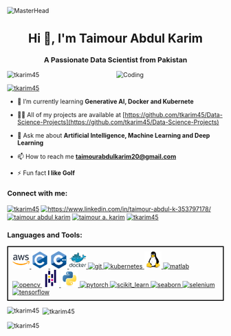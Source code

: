 ![MasterHead](https://repository-images.githubusercontent.com/227755997/3171d680-1d98-11ea-9bfd-51ba32490a41)

<h1 align="center">Hi 👋, I'm Taimour Abdul Karim</h1>
<h3 align="center">A Passionate Data Scientist from Pakistan</h3>

<img align="right" alt="Coding" width="250" src="https://www.mydral.com/wp-content/uploads/2020/04/datascience.gif">

<p align="left"> <img src="https://komarev.com/ghpvc/?username=tkarim45&label=Profile%20views&color=0e75b6&style=flat" alt="tkarim45" /> </p>

<p align="left"> <a href="https://twitter.com/tkarim45" target="blank"><img src="https://img.shields.io/twitter/follow/tkarim45?logo=twitter&style=for-the-badge" alt="tkarim45" /></a> </p>

- 🌱 I’m currently learning **Generative AI, Docker and Kubernete**

- 👨‍💻 All of my projects are available at [https://github.com/tkarim45/Data-Science-Projects](https://github.com/tkarim45/Data-Science-Projects)

- 💬 Ask me about **Artificial Intelligence, Machine Learning and Deep Learning**

- 📫 How to reach me **taimourabdulkarim20@gmail.com**

- ⚡ Fun fact **I like Golf**

<h3 align="left">Connect with me:</h3>
<p align="left">
  <a href="https://twitter.com/tkarim45" target="blank">
    <img align="center" src="https://raw.githubusercontent.com/rahuldkjain/github-profile-readme-generator/master/src/images/icons/Social/twitter.svg" alt="tkarim45" height="30" width="40" /></a>
  <a href="https://linkedin.com/in/https://www.linkedin.com/in/taimour-abdul-k-353797178/" target="blank">
    <img align="center" src="https://raw.githubusercontent.com/rahuldkjain/github-profile-readme-generator/master/src/images/icons/Social/linked-in-alt.svg" alt="https://www.linkedin.com/in/taimour-abdul-k-353797178/" height="30" width="40" /></a>
  <a href="https://kaggle.com/taimour abdul karim" target="blank">
    <img align="center" src="https://raw.githubusercontent.com/rahuldkjain/github-profile-readme-generator/master/src/images/icons/Social/kaggle.svg" alt="taimour abdul karim" height="30" width="40" /></a>
  <a href="https://fb.com/taimour a. karim" target="blank">
    <img align="center" src="https://raw.githubusercontent.com/rahuldkjain/github-profile-readme-generator/master/src/images/icons/Social/facebook.svg" alt="taimour a. karim" height="30" width="40" /></a>
  <a href="https://instagram.com/tkarim45" target="blank">
    <img align="center" src="https://raw.githubusercontent.com/rahuldkjain/github-profile-readme-generator/master/src/images/icons/Social/instagram.svg" alt="tkarim45" height="30" width="40" /></a>
</p>

<h3 align="left">Languages and Tools:</h3>
<p align="left" style="border: 2px solid black; padding: 10px;"> 
  <a href="https://aws.amazon.com" target="_blank" rel="noreferrer">
    <img src="https://raw.githubusercontent.com/devicons/devicon/master/icons/amazonwebservices/amazonwebservices-original-wordmark.svg" alt="aws" width="40" height="40"/> </a>
  <a href="https://www.cprogramming.com/" target="_blank" rel="noreferrer">
    <img src="https://raw.githubusercontent.com/devicons/devicon/master/icons/c/c-original.svg" alt="c" width="40" height="40"/> </a>
  <a href="https://www.w3schools.com/cpp/" target="_blank" rel="noreferrer"> 
    <img src="https://raw.githubusercontent.com/devicons/devicon/master/icons/cplusplus/cplusplus-original.svg" alt="cplusplus" width="40" height="40"/> </a> 
  <a href="https://www.docker.com/" target="_blank" rel="noreferrer"> 
    <img src="https://raw.githubusercontent.com/devicons/devicon/master/icons/docker/docker-original-wordmark.svg" alt="docker" width="40" height="40"/> </a>
  <a href="https://git-scm.com/" target="_blank" rel="noreferrer"> 
    <img src="https://www.vectorlogo.zone/logos/git-scm/git-scm-icon.svg" alt="git" width="40" height="40"/> </a> 
  <a href="https://kubernetes.io" target="_blank" rel="noreferrer"> 
    <img src="https://www.vectorlogo.zone/logos/kubernetes/kubernetes-icon.svg" alt="kubernetes" width="40" height="40"/> </a> 
  <a href="https://www.linux.org/" target="_blank" rel="noreferrer"> 
    <img src="https://raw.githubusercontent.com/devicons/devicon/master/icons/linux/linux-original.svg" alt="linux" width="40" height="40"/> </a> 
  <a href="https://www.mathworks.com/" target="_blank" rel="noreferrer"> 
    <img src="https://upload.wikimedia.org/wikipedia/commons/2/21/Matlab_Logo.png" alt="matlab" width="40" height="40"/> </a> 
  <a href="https://opencv.org/" target="_blank" rel="noreferrer"> 
    <img src="https://www.vectorlogo.zone/logos/opencv/opencv-icon.svg" alt="opencv" width="40" height="40"/> </a> 
  <a href="https://pandas.pydata.org/" target="_blank" rel="noreferrer"> 
    <img src="https://raw.githubusercontent.com/devicons/devicon/2ae2a900d2f041da66e950e4d48052658d850630/icons/pandas/pandas-original.svg" alt="pandas" width="40" height="40"/> </a> 
  <a href="https://www.python.org" target="_blank" rel="noreferrer"> 
    <img src="https://raw.githubusercontent.com/devicons/devicon/master/icons/python/python-original.svg" alt="python" width="40" height="40"/> </a> 
  <a href="https://pytorch.org/" target="_blank" rel="noreferrer">
    <img src="https://www.vectorlogo.zone/logos/pytorch/pytorch-icon.svg" alt="pytorch" width="40" height="40"/> </a> 
  <a href="https://scikit-learn.org/" target="_blank" rel="noreferrer"> 
    <img src="https://upload.wikimedia.org/wikipedia/commons/0/05/Scikit_learn_logo_small.svg" alt="scikit_learn" width="40" height="40"/> </a> 
  <a href="https://seaborn.pydata.org/" target="_blank" rel="noreferrer"> 
    <img src="https://seaborn.pydata.org/_images/logo-mark-lightbg.svg" alt="seaborn" width="40" height="40"/> </a> 
  <a href="https://www.selenium.dev" target="_blank" rel="noreferrer"> 
    <img src="https://raw.githubusercontent.com/detain/svg-logos/780f25886640cef088af994181646db2f6b1a3f8/svg/selenium-logo.svg" alt="selenium" width="40" height="40"/> </a> 
  <a href="https://www.tensorflow.org" target="_blank" rel="noreferrer"> 
    <img src="https://www.vectorlogo.zone/logos/tensorflow/tensorflow-icon.svg" alt="tensorflow" width="40" height="40"/> </a> 
</p>

<p>
  <img align="left" src="https://github-readme-stats.vercel.app/api/top-langs?username=tkarim45&show_icons=true&locale=en&layout=compact&theme=dark&hide_border=true" alt="tkarim45" />
</p>

<p>&nbsp;
  <img align="center" src="https://github-readme-stats.vercel.app/api?username=tkarim45&show_icons=true&locale=en&theme=dark&hide_border=true" alt="tkarim45" />
</p>

<p>
  <img align="center" src="https://github-readme-streak-stats.herokuapp.com/?user=tkarim45&theme=dark&hide_border=true" alt="tkarim45" />
</p>
